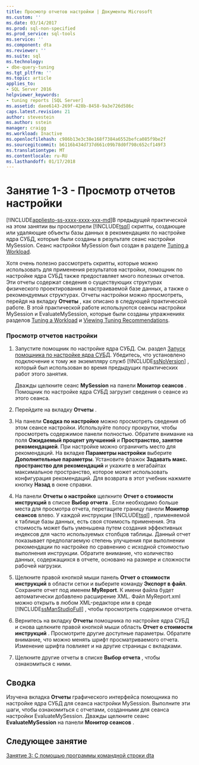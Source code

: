 ```yaml
---
title: Просмотр отчетов настройки | Документы Microsoft
ms.custom: ''
ms.date: 03/14/2017
ms.prod: sql-non-specified
ms.prod_service: sql-tools
ms.service: ''
ms.component: dta
ms.reviewer: ''
ms.suite: sql
ms.technology:
- dbe-query-tuning
ms.tgt_pltfrm: ''
ms.topic: article
applies_to:
- SQL Server 2016
helpviewer_keywords:
- tuning reports [SQL Server]
ms.assetid: daee6143-269f-428b-8458-9a3e726d586c
caps.latest.revision: 21
author: stevestein
ms.author: sstein
manager: craigg
ms.workload: Inactive
ms.openlocfilehash: c986b13e3c38e168f7384a6552befca085f9be2f
ms.sourcegitcommit: b6116b434d737d661c09b78d0f798c652cf149f3
ms.translationtype: MT
ms.contentlocale: ru-RU
ms.lasthandoff: 01/17/2018
---
```

# <a name="lesson-1-3---viewing-tuning-reports"></a>Занятие 1-3 - Просмотр отчетов настройки
[!INCLUDE[appliesto-ss-xxxx-xxxx-xxx-md](../../includes/appliesto-ss-xxxx-xxxx-xxx-md.md)]В предыдущей практической на этом занятии вы просмотрели [!INCLUDE[tsql](../../includes/tsql-md.md)] скрипты, создающие или удаляющие объекты базы данных в рекомендациях по настройке ядра СУБД, которые были созданы в результате сеанс настройки MySession. Сеанс настройки MySession был создан в разделе [Tuning a Workload](../../tools/dta/lesson-1-1-tuning-a-workload.md).  
  
Хотя очень полезно рассмотреть скрипты, которые можно использовать для применения результатов настройки, помощник по настройке ядра СУБД также предоставляет много полезных отчетов. Эти отчеты содержат сведения о существующих структурах физического проектирования в настраиваемой базе данных, а также о рекомендуемых структурах. Отчеты настройки можно просмотреть, перейдя на вкладку **Отчеты** , как описано в следующей практической работе. В этой практической работе используются сеансы настройки MySession и EvaluateMySession, которые были созданы упражнениях разделов [Tuning a Workload](../../tools/dta/lesson-1-1-tuning-a-workload.md) и [Viewing Tuning Recommendations](../../tools/dta/lesson-1-2-viewing-tuning-recommendations.md).  
  
### <a name="view-tuning-reports"></a>Просмотр отчетов настройки  
  
1.  Запустите помощник по настройке ядра СУБД. См. раздел [Запуск помощника по настройке ядра СУБД](../../tools/dta/lesson-1-1-launching-database-engine-tuning-advisor.md). Убедитесь, что установлено подключение к тому же экземпляру служб [!INCLUDE[ssNoVersion](../../includes/ssnoversion-md.md)] , который был использован во время предыдущих практических работ этого занятия.  
  
    Дважды щелкните сеанс **MySession** на панели **Монитор сеансов** . Помощник по настройке ядра СУБД загрузит сведения о сеансе из этого сеанса.  
  
2.  Перейдите на вкладку **Отчеты** .  
  
3.  На панели **Сводка по настройке** можно просмотреть сведения об этом сеансе настройки. Используйте полосу прокрутки, чтобы просмотреть содержимое панели полностью. Обратите внимание на поля **Ожидаемый процент улучшений** и **Пространство, занятое рекомендацией**. При настройке можно ограничить место для рекомендаций. На вкладке **Параметры настройки** выберите **Дополнительные параметры**. Установите флажок **Задавать макс. пространство для рекомендаций** и укажите в мегабайтах максимальное пространство, которое может использовать конфигурация рекомендаций. Для возврата в этот учебник нажмите кнопку **Назад** в окне справки.  
  
4.  На панели **Отчеты о настройке** щелкните **Отчет о стоимости инструкций** в списке **Выбор отчета** . Если необходимо больше места для просмотра отчета, перетащите границу панели **Монитор сеансов** влево. У каждой инструкции [!INCLUDE[tsql](../../includes/tsql-md.md)] , применяемой к таблице базы данных, есть своя стоимость применения. Эта стоимость может быть уменьшена путем создания эффективных индексов для часто используемых столбцов таблицы. Данный отчет показывает предполагаемую степень улучшения при выполнении рекомендации по настройке по сравнению с исходной стоимостью выполнения инструкции. Обратите внимание, что количество данных, содержащихся в отчете, основано на размере и сложности рабочей нагрузки.  
  
5.  Щелкните правой кнопкой мыши панель **Отчет о стоимости инструкций** в области сетки и выберите команду **Экспорт в файл**. Сохраните отчет под именем **MyReport**. К имени файла будет автоматически добавлено расширение XML. Файл MyReport.xml можно открыть в любом XML-редакторе или в среде [!INCLUDE[ssManStudioFull](../../includes/ssmanstudiofull-md.md)] , чтобы просмотреть содержимое отчета.  
  
6.  Вернитесь на вкладку **Отчеты** помощника по настройке ядра СУБД и снова щелкните правой кнопкой мыши область **Отчет о стоимости инструкций** . Просмотрите другие доступные параметры. Обратите внимание, что можно менять шрифт просматриваемого отчета. Изменение шрифта повлияет и на другие страницы с вкладками.  
  
7.  Щелкните другие отчеты в списке **Выбор отчета** , чтобы ознакомиться с ними.  
  
## <a name="summary"></a>Сводка  
Изучена вкладка **Отчеты** графического интерфейса помощника по настройке ядра СУБД для сеанса настройки MySession. Выполните эти шаги, чтобы ознакомиться с отчетами, созданными для сеанса настройки EvaluateMySession. Дважды щелкните сеанс **EvaluateMySession** на панели **Монитор сеансов** .  
  
## <a name="next-lesson"></a>Следующее занятие  
[Занятие 3: С помощью программы командной строки dta](../../tools/dta/lesson-3-using-the-dta-command-prompt-utility.md)  
  
  
  
